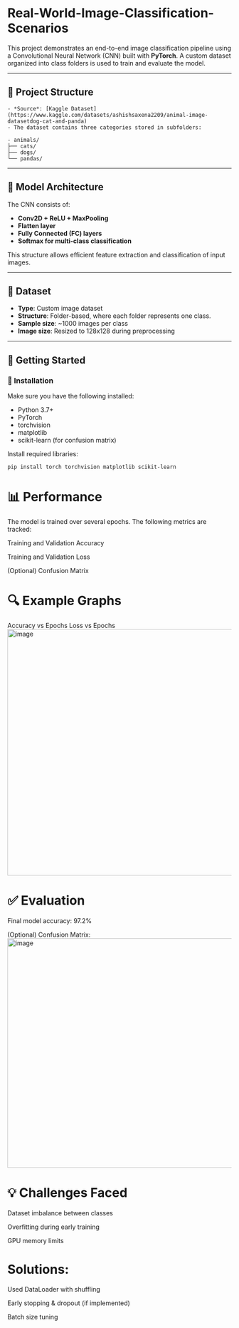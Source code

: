 # Real-World-Image-Classification-Scenarios

This project demonstrates an end-to-end image classification pipeline using a Convolutional Neural Network (CNN) built with **PyTorch**. A custom dataset organized into class folders is used to train and evaluate the model.

---

## 📁 Project Structure
```
- *Source*: [Kaggle Dataset](https://www.kaggle.com/datasets/ashishsaxena2209/animal-image-datasetdog-cat-and-panda)
- The dataset contains three categories stored in subfolders:

- animals/
├── cats/
├── dogs/
└── pandas/
```

---

## 🧠 Model Architecture

The CNN consists of:

- **Conv2D + ReLU + MaxPooling**
- **Flatten layer**
- **Fully Connected (FC) layers**
- **Softmax for multi-class classification**

This structure allows efficient feature extraction and classification of input images.

---

## 🧪 Dataset

- **Type**: Custom image dataset
- **Structure**: Folder-based, where each folder represents one class.
- **Sample size**: ~1000 images per class
- **Image size**: Resized to 128x128 during preprocessing

---

## 🚀 Getting Started

### 🔧 Installation

Make sure you have the following installed:
- Python 3.7+
- PyTorch
- torchvision
- matplotlib
- scikit-learn (for confusion matrix)

Install required libraries:

```bash
pip install torch torchvision matplotlib scikit-learn
```

# 📊 Performance
The model is trained over several epochs. The following metrics are tracked:

Training and Validation Accuracy

Training and Validation Loss

(Optional) Confusion Matrix

# 🔍 Example Graphs
Accuracy vs Epochs	Loss vs Epochs
<img width="1341" height="553" alt="image" src="https://github.com/user-attachments/assets/150b5106-8b0d-4f11-98ed-fcccd26c579a" />

# ✅ Evaluation
Final model accuracy: 97.2%

(Optional) Confusion Matrix:
<img width="592" height="515" alt="image" src="https://github.com/user-attachments/assets/91dcbbf3-2f43-492d-bbae-a6164aa6c890" />


# 💡 Challenges Faced
Dataset imbalance between classes

Overfitting during early training

GPU memory limits

# Solutions:

Used DataLoader with shuffling

Early stopping & dropout (if implemented)

Batch size tuning
